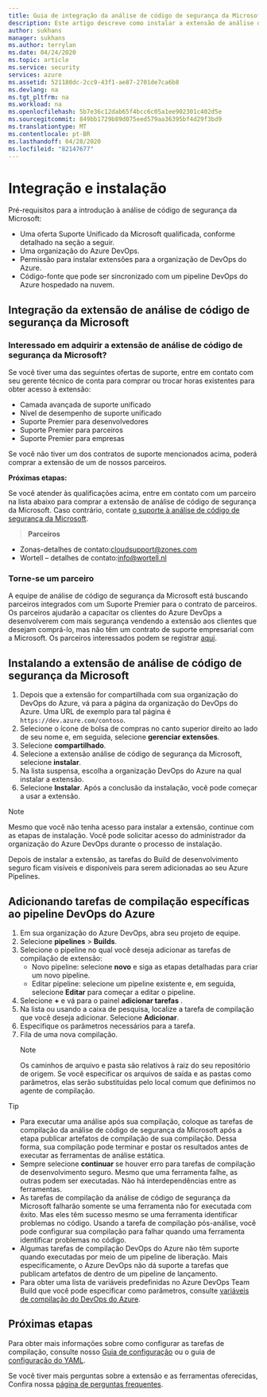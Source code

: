 ```yaml
---
title: Guia de integração da análise de código de segurança da Microsoft
description: Este artigo descreve como instalar a extensão de análise de código de segurança da Microsoft
author: sukhans
manager: sukhans
ms.author: terrylan
ms.date: 04/24/2020
ms.topic: article
ms.service: security
services: azure
ms.assetid: 521180dc-2cc9-43f1-ae87-2701de7ca6b8
ms.devlang: na
ms.tgt_pltfrm: na
ms.workload: na
ms.openlocfilehash: 5b7e36c12dab65f4bcc6c05a1ee902301c402d5e
ms.sourcegitcommit: 849bb1729b89d075eed579aa36395bf4d29f3bd9
ms.translationtype: MT
ms.contentlocale: pt-BR
ms.lasthandoff: 04/28/2020
ms.locfileid: "82147677"
---
```

# <a name="onboarding-and-installing"></a>Integração e instalação

Pré-requisitos para a introdução à análise de código de segurança da Microsoft:

- Uma oferta Suporte Unificado da Microsoft qualificada, conforme detalhado na seção a seguir.
- Uma organização do Azure DevOps.
- Permissão para instalar extensões para a organização de DevOps do Azure.
- Código-fonte que pode ser sincronizado com um pipeline DevOps do Azure hospedado na nuvem.

## <a name="onboarding-the-microsoft-security-code-analysis-extension"></a>Integração da extensão de análise de código de segurança da Microsoft

### <a name="interested-in-purchasing-the-microsoft-security-code-analysis-extension"></a>Interessado em adquirir a extensão de análise de código de segurança da Microsoft?

Se você tiver uma das seguintes ofertas de suporte, entre em contato com seu gerente técnico de conta para comprar ou trocar horas existentes para obter acesso à extensão:

- Camada avançada de suporte unificado
- Nível de desempenho de suporte unificado
- Suporte Premier para desenvolvedores
- Suporte Premier para parceiros
- Suporte Premier para empresas

Se você não tiver um dos contratos de suporte mencionados acima, poderá comprar a extensão de um de nossos parceiros.

**Próximas etapas:**

Se você atender às qualificações acima, entre em contato com um parceiro na lista abaixo para comprar a extensão de análise de código de segurança da Microsoft. Caso contrário, contate [o suporte à análise de código de segurança da Microsoft](mailto:mscahelp@microsoft.com?Subject=Microsoft%20Security%20Code%20Analysis%20Support%20Request).

>**Parceiros**

- Zonas-detalhes de contato:cloudsupport@zones.com
- Wortell – detalhes de contato:info@wortell.nl

### <a name="become-a-partner"></a>Torne-se um parceiro

A equipe de análise de código de segurança da Microsoft está buscando parceiros integrados com um Suporte Premier para o contrato de parceiros. Os parceiros ajudarão a capacitar os clientes do Azure DevOps a desenvolverem com mais segurança vendendo a extensão aos clientes que desejam comprá-lo, mas não têm um contrato de suporte empresarial com a Microsoft. Os parceiros interessados podem se registrar [aqui](http://www.microsoftpartnersupport.com/msrd/opin).

## <a name="installing-the-microsoft-security-code-analysis-extension"></a>Instalando a extensão de análise de código de segurança da Microsoft

1. Depois que a extensão for compartilhada com sua organização do DevOps do Azure, vá para a página da organização do DevOps do Azure. Uma URL de exemplo para tal página é `https://dev.azure.com/contoso`.
1. Selecione o ícone de bolsa de compras no canto superior direito ao lado de seu nome e, em seguida, selecione **gerenciar extensões**.
1. Selecione **compartilhado**.
1. Selecione a extensão análise de código de segurança da Microsoft, selecione **instalar**.
1. Na lista suspensa, escolha a organização DevOps do Azure na qual instalar a extensão.
1. Selecione **Instalar**. Após a conclusão da instalação, você pode começar a usar a extensão.

>[!NOTE]
> Mesmo que você não tenha acesso para instalar a extensão, continue com as etapas de instalação. Você pode solicitar acesso do administrador da organização do Azure DevOps durante o processo de instalação.

Depois de instalar a extensão, as tarefas do Build de desenvolvimento seguro ficam visíveis e disponíveis para serem adicionadas ao seu Azure Pipelines.

## <a name="adding-specific-build-tasks-to-your-azure-devops-pipeline"></a>Adicionando tarefas de compilação específicas ao pipeline DevOps do Azure

1. Em sua organização do Azure DevOps, abra seu projeto de equipe.
1. Selecione **pipelines** > **Builds**.
1. Selecione o pipeline no qual você deseja adicionar as tarefas de compilação de extensão:
   - Novo pipeline: selecione **novo** e siga as etapas detalhadas para criar um novo pipeline.
   - Editar pipeline: selecione um pipeline existente e, em seguida, selecione **Editar** para começar a editar o pipeline.
1. Selecione **+** e vá para o painel **adicionar tarefas** .
1. Na lista ou usando a caixa de pesquisa, localize a tarefa de compilação que você deseja adicionar. Selecione **Adicionar**.
1. Especifique os parâmetros necessários para a tarefa.
1. Fila de uma nova compilação.
   >[!NOTE]
   >Os caminhos de arquivo e pasta são relativos à raiz do seu repositório de origem. Se você especificar os arquivos de saída e as pastas como parâmetros, elas serão substituídas pelo local comum que definimos no agente de compilação.

> [!TIP]
>
> - Para executar uma análise após sua compilação, coloque as tarefas de compilação da análise de código de segurança da Microsoft após a etapa publicar artefatos de compilação de sua compilação. Dessa forma, sua compilação pode terminar e postar os resultados antes de executar as ferramentas de análise estática.
> - Sempre selecione **continuar** se houver erro para tarefas de compilação de desenvolvimento seguro. Mesmo que uma ferramenta falhe, as outras podem ser executadas. Não há interdependências entre as ferramentas.
> - As tarefas de compilação da análise de código de segurança da Microsoft falharão somente se uma ferramenta não for executada com êxito. Mas eles têm sucesso mesmo se uma ferramenta identificar problemas no código. Usando a tarefa de compilação pós-análise, você pode configurar sua compilação para falhar quando uma ferramenta identificar problemas no código.
> - Algumas tarefas de compilação DevOps do Azure não têm suporte quando executadas por meio de um pipeline de liberação. Mais especificamente, o Azure DevOps não dá suporte a tarefas que publicam artefatos de dentro de um pipeline de lançamento.
> - Para obter uma lista de variáveis predefinidas no Azure DevOps Team Build que você pode especificar como parâmetros, consulte [variáveis de compilação do DevOps do Azure](https://docs.microsoft.com/azure/devops/pipelines/build/variables?tabs=batch&view=vsts).

## <a name="next-steps"></a>Próximas etapas

Para obter mais informações sobre como configurar as tarefas de compilação, consulte nosso [Guia de configuração](security-code-analysis-customize.md) ou o guia de [configuração do YAML](yaml-configuration.md).

Se você tiver mais perguntas sobre a extensão e as ferramentas oferecidas, Confira nossa [página de perguntas frequentes](security-code-analysis-faq.md).
